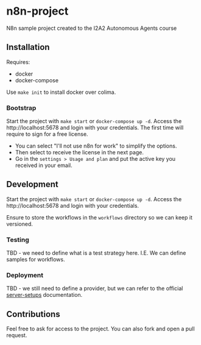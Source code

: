 # n8n-project
N8n sample project created to the I2A2 Autonomous Agents course

## Installation

Requires:
* docker
* docker-compose

Use `make init` to install docker over colima.

### Bootstrap

Start the project with `make start` or `docker-compose up -d`.
Access the http://localhost:5678 and login with your credentials.
The first time will require to sign for a free license.
* You can select "I'll not use n8n for work" to simplify the options.
* Then select to receive the license in the next page.
* Go in the `settings > Usage and plan` and put the active key you received in your email.

## Development

Start the project with `make start` or `docker-compose up -d`.
Access the http://localhost:5678 and login with your credentials.

Ensure to store the workflows in the `workflows` directory so we can keep it versioned.

### Testing

TBD - we need to define what is a test strategy here. I.E. We can define samples for workflows.

### Deployment

TBD - we still need to define a provider, but we can refer to the official [server-setups] documentation.

## Contributions
Feel free to ask for access to the project.
You can also fork and open a pull request.

[server-setups]: https://docs.n8n.io/hosting/installation/server-setups/
